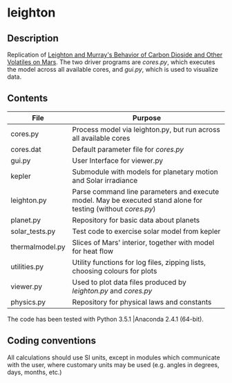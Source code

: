 # leighton

## Description

Replication of [Leighton and Murray's Behavior of Carbon Dioside and Other Volatiles on Mars](http://www.mars.asu.edu/christensen/classdocs/Leighton_BehavioCO2_science_66.pdf). The two driver programs are _cores.py_, which executes the model across all available cores, and _gui.py_, which is used to visualize data.

## Contents

| File | Purpose |
| ------------------------- | ------------------------------------------------------------|
| cores.py | Process model via leighton.py, but run across all available cores |
| cores.dat | Default parameter file for _cores.py_ |
| gui.py | User Interface for viewer.py |
| kepler | Submodule with models for planetary motion and Solar irradiance | 
| leighton.py | Parse command line parameters and execute model. May be executed stand alone for testing (without _cores.py_)|
| planet.py |  Repository for basic data about planets |
| solar_tests.py | Test code to exercise solar model from kepler |
| thermalmodel.py | Slices of Mars' interior, together with model for heat flow |
| utilities.py | Utility functions for log files, zipping lists, choosing colours for plots |
| viewer.py | Used to plot data files produced by _leighton.py_ and _cores.py_ |
| physics.py | Repository for physical laws and constants |

The code has been tested with Python 3.5.1 |Anaconda 2.4.1 (64-bit).

## Coding conventions

All calculations should use SI units, except in modules which communicate with the user, where customary units may be used (e.g. angles in degrees, days, months, etc.)



